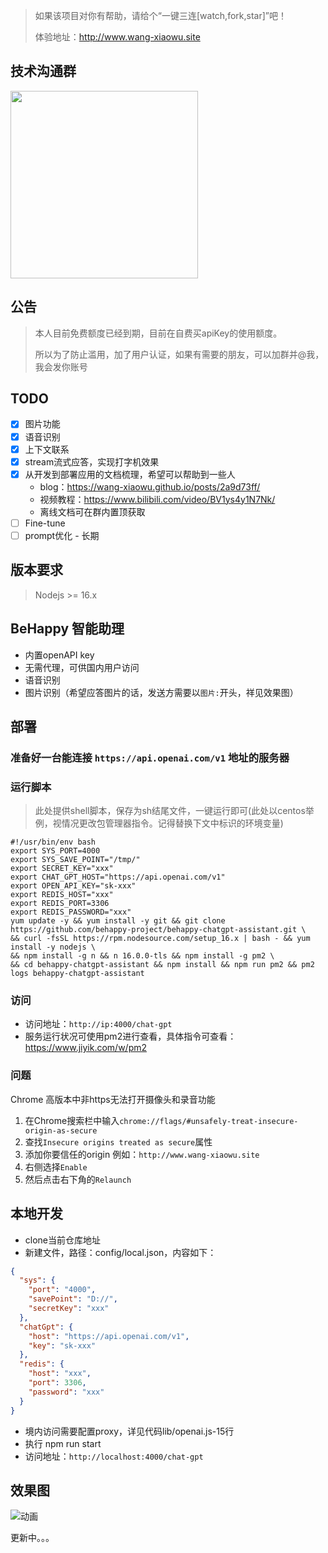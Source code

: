 > 如果该项目对你有帮助，请给个“一键三连[watch,fork,star]”吧！
> 
> 体验地址：http://www.wang-xiaowu.site
## 技术沟通群
<img src="https://raw.githubusercontent.com/wang-xiaowu/picture_repository/master/behappy_group.jpg" width="300px">

## 公告
> 本人目前免费额度已经到期，目前在自费买apiKey的使用额度。
> 
> 所以为了防止滥用，加了用户认证，如果有需要的朋友，可以加群并@我，我会发你账号


## TODO
- [x] 图片功能
- [x] 语音识别
- [x] 上下文联系
- [x] stream流式应答，实现打字机效果
- [x] 从开发到部署应用的文档梳理，希望可以帮助到一些人
  - blog：https://wang-xiaowu.github.io/posts/2a9d73ff/
  - 视频教程：https://www.bilibili.com/video/BV1ys4y1N7Nk/
  - 离线文档可在群内置顶获取
- [ ] Fine-tune
- [ ] prompt优化 - 长期

## 版本要求
> Nodejs >= 16.x

## BeHappy 智能助理
- 内置openAPI key
- 无需代理，可供国内用户访问
- 语音识别
- 图片识别（希望应答图片的话，发送方需要以`图片:`开头，祥见效果图）

## 部署

### 准备好一台能连接 `https://api.openai.com/v1` 地址的服务器

### 运行脚本
> 此处提供shell脚本，保存为sh结尾文件，一键运行即可(此处以centos举例，视情况更改包管理器指令。记得替换下文中标识的环境变量)

```shell
#!/usr/bin/env bash
export SYS_PORT=4000
export SYS_SAVE_POINT="/tmp/"
export SECRET_KEY="xxx"
export CHAT_GPT_HOST="https://api.openai.com/v1"
export OPEN_API_KEY="sk-xxx"
export REDIS_HOST="xxx"
export REDIS_PORT=3306
export REDIS_PASSWORD="xxx"
yum update -y && yum install -y git && git clone https://github.com/behappy-project/behappy-chatgpt-assistant.git \
&& curl -fsSL https://rpm.nodesource.com/setup_16.x | bash - && yum install -y nodejs \
&& npm install -g n && n 16.0.0-tls && npm install -g pm2 \
&& cd behappy-chatgpt-assistant && npm install && npm run pm2 && pm2 logs behappy-chatgpt-assistant
```

### 访问

- 访问地址：`http://ip:4000/chat-gpt`
- 服务运行状况可使用pm2进行查看，具体指令可查看：https://www.jiyik.com/w/pm2

### 问题
Chrome 高版本中非https无法打开摄像头和录音功能
1. 在Chrome搜索栏中输入`chrome://flags/#unsafely-treat-insecure-origin-as-secure`
2. 查找`Insecure origins treated as secure`属性
3. 添加你要信任的origin 例如：`http://www.wang-xiaowu.site`
4. 右侧选择`Enable`
5. 然后点击右下角的`Relaunch`

## 本地开发
- clone当前仓库地址
- 新建文件，路径：config/local.json，内容如下：
```json
{
  "sys": {
    "port": "4000",
    "savePoint": "D://",
    "secretKey": "xxx"
  },
  "chatGpt": {
    "host": "https://api.openai.com/v1",
    "key": "sk-xxx"
  },
  "redis": {
    "host": "xxx",
    "port": 3306,
    "password": "xxx"
  }
}
```
- 境内访问需要配置proxy，详见代码lib/openai.js-15行
- 执行 npm run start
- 访问地址：`http://localhost:4000/chat-gpt`


## 效果图
![动画](https://raw.githubusercontent.com/wang-xiaowu/picture_repository/master/behappy-chatgpt-assistant.gif)


更新中。。。
